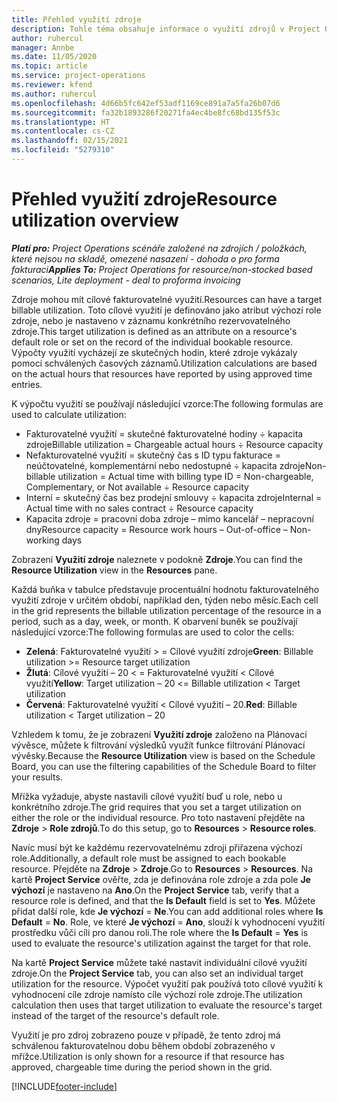 ```yaml
---
title: Přehled využití zdroje
description: Tohle téma obsahuje informace o využití zdrojů v Project Operations.
author: ruhercul
manager: Annbe
ms.date: 11/05/2020
ms.topic: article
ms.service: project-operations
ms.reviewer: kfend
ms.author: ruhercul
ms.openlocfilehash: 4d66b5fc642ef53adf1169ce891a7a5fa26b07d6
ms.sourcegitcommit: fa32b1893286f20271fa4ec4be8fc68bd135f53c
ms.translationtype: HT
ms.contentlocale: cs-CZ
ms.lasthandoff: 02/15/2021
ms.locfileid: "5279310"
---
```

# <a name="resource-utilization-overview"></a><span data-ttu-id="30de5-103">Přehled využití zdroje</span><span class="sxs-lookup"><span data-stu-id="30de5-103">Resource utilization overview</span></span>

<span data-ttu-id="30de5-104">_**Platí pro:** Project Operations scénáře založené na zdrojích / položkách, které nejsou na skladě, omezené nasazení - dohoda o pro forma fakturaci_</span><span class="sxs-lookup"><span data-stu-id="30de5-104">_**Applies To:** Project Operations for resource/non-stocked based scenarios, Lite deployment - deal to proforma invoicing_</span></span>

<span data-ttu-id="30de5-105">Zdroje mohou mít cílové fakturovatelné využití.</span><span class="sxs-lookup"><span data-stu-id="30de5-105">Resources can have a target billable utilization.</span></span> <span data-ttu-id="30de5-106">Toto cílové využití je definováno jako atribut výchozí role zdroje, nebo je nastaveno v záznamu konkrétního rezervovatelného zdroje.</span><span class="sxs-lookup"><span data-stu-id="30de5-106">This target utilization is defined as an attribute on a resource's default role or set on the record of the individual bookable resource.</span></span> <span data-ttu-id="30de5-107">Výpočty využití vycházejí ze skutečných hodin, které zdroje vykázaly pomocí schválených časových záznamů.</span><span class="sxs-lookup"><span data-stu-id="30de5-107">Utilization calculations are based on the actual hours that resources have reported by using approved time entries.</span></span>

<span data-ttu-id="30de5-108">K výpočtu využití se používají následující vzorce:</span><span class="sxs-lookup"><span data-stu-id="30de5-108">The following formulas are used to calculate utilization:</span></span>

  - <span data-ttu-id="30de5-109">Fakturovatelné využití = skutečné fakturovatelné hodiny ÷ kapacita zdroje</span><span class="sxs-lookup"><span data-stu-id="30de5-109">Billable utilization = Chargeable actual hours ÷ Resource capacity</span></span>
  - <span data-ttu-id="30de5-110">Nefakturovatelné využití = skutečný čas s ID typu fakturace = neúčtovatelné, komplementární nebo nedostupné ÷ kapacita zdroje</span><span class="sxs-lookup"><span data-stu-id="30de5-110">Non-billable utilization = Actual time with billing type ID = Non-chargeable, Complementary, or Not available ÷ Resource capacity</span></span>
  - <span data-ttu-id="30de5-111">Interní = skutečný čas bez prodejní smlouvy ÷ kapacita zdroje</span><span class="sxs-lookup"><span data-stu-id="30de5-111">Internal = Actual time with no sales contract ÷ Resource capacity</span></span>
  - <span data-ttu-id="30de5-112">Kapacita zdroje = pracovní doba zdroje – mimo kancelář – nepracovní dny</span><span class="sxs-lookup"><span data-stu-id="30de5-112">Resource capacity = Resource work hours – Out-of-office – Non-working days</span></span>

<span data-ttu-id="30de5-113">Zobrazení **Využití zdroje** naleznete v podokně **Zdroje**.</span><span class="sxs-lookup"><span data-stu-id="30de5-113">You can find the **Resource Utilization** view in the **Resources** pane.</span></span>

<span data-ttu-id="30de5-114">Každá buňka v tabulce představuje procentuální hodnotu fakturovatelného využití zdroje v určitém období, například den, týden nebo měsíc.</span><span class="sxs-lookup"><span data-stu-id="30de5-114">Each cell in the grid represents the billable utilization percentage of the resource in a period, such as a day, week, or month.</span></span> <span data-ttu-id="30de5-115">K obarvení buněk se používají následující vzorce:</span><span class="sxs-lookup"><span data-stu-id="30de5-115">The following formulas are used to color the cells:</span></span>

  - <span data-ttu-id="30de5-116">**Zelená**: Fakturovatelné využití > = Cílové využití zdroje</span><span class="sxs-lookup"><span data-stu-id="30de5-116">**Green**: Billable utilization >= Resource target utilization</span></span>
  - <span data-ttu-id="30de5-117">**Žlutá**: Cílové využití – 20 < = Fakturovatelné využití < Cílové využití</span><span class="sxs-lookup"><span data-stu-id="30de5-117">**Yellow**: Target utilization – 20 <= Billable utilization < Target utilization</span></span>
  - <span data-ttu-id="30de5-118">**Červená**: Fakturovatelné využití < Cílové využití – 20.</span><span class="sxs-lookup"><span data-stu-id="30de5-118">**Red**: Billable utilization < Target utilization – 20</span></span>

<span data-ttu-id="30de5-119">Vzhledem k tomu, že je zobrazení **Využití zdroje** založeno na Plánovací vývěsce, můžete k filtrování výsledků využít funkce filtrování Plánovací vývěsky.</span><span class="sxs-lookup"><span data-stu-id="30de5-119">Because the **Resource Utilization** view is based on the Schedule Board, you can use the filtering capabilities of the Schedule Board to filter your results.</span></span>

<span data-ttu-id="30de5-120">Mřížka vyžaduje, abyste nastavili cílové využití buď u role, nebo u konkrétního zdroje.</span><span class="sxs-lookup"><span data-stu-id="30de5-120">The grid requires that you set a target utilization on either the role or the individual resource.</span></span> <span data-ttu-id="30de5-121">Pro toto nastavení přejděte na **Zdroje** > **Role zdrojů**.</span><span class="sxs-lookup"><span data-stu-id="30de5-121">To do this setup, go to **Resources** > **Resource roles**.</span></span>

<span data-ttu-id="30de5-122">Navíc musí být ke každému rezervovatelnému zdroji přiřazena výchozí role.</span><span class="sxs-lookup"><span data-stu-id="30de5-122">Additionally, a default role must be assigned to each bookable resource.</span></span> <span data-ttu-id="30de5-123">Přejděte na **Zdroje** > **Zdroje**.</span><span class="sxs-lookup"><span data-stu-id="30de5-123">Go to **Resources** > **Resources**.</span></span> <span data-ttu-id="30de5-124">Na kartě **Project Service** ověřte, zda je definována role zdroje a zda pole **Je výchozí** je nastaveno na **Ano**.</span><span class="sxs-lookup"><span data-stu-id="30de5-124">On the **Project Service** tab, verify that a resource role is defined, and that the **Is Default** field is set to **Yes**.</span></span> <span data-ttu-id="30de5-125">Můžete přidat další role, kde **Je výchozí** = **Ne**.</span><span class="sxs-lookup"><span data-stu-id="30de5-125">You can add additional roles where **Is Default** = **No**.</span></span> <span data-ttu-id="30de5-126">Role, ve které **Je výchozí** = **Ano**, slouží k vyhodnocení využití prostředku vůči cíli pro danou roli.</span><span class="sxs-lookup"><span data-stu-id="30de5-126">The role where the **Is Default** = **Yes** is used to evaluate the resource's utilization against the target for that role.</span></span>

<span data-ttu-id="30de5-127">Na kartě **Project Service** můžete také nastavit individuální cílové využití zdroje.</span><span class="sxs-lookup"><span data-stu-id="30de5-127">On the **Project Service** tab, you can also set an individual target utilization for the resource.</span></span> <span data-ttu-id="30de5-128">Výpočet využití pak používá toto cílové využití k vyhodnocení cíle zdroje namísto cíle výchozí role zdroje.</span><span class="sxs-lookup"><span data-stu-id="30de5-128">The utilization calculation then uses that target utilization to evaluate the resource's target instead of the target of the resource's default role.</span></span>

<span data-ttu-id="30de5-129">Využití je pro zdroj zobrazeno pouze v případě, že tento zdroj má schválenou fakturovatelnou dobu během období zobrazeného v mřížce.</span><span class="sxs-lookup"><span data-stu-id="30de5-129">Utilization is only shown for a resource if that resource has approved, chargeable time during the period shown in the grid.</span></span>


[!INCLUDE[footer-include](../includes/footer-banner.md)]